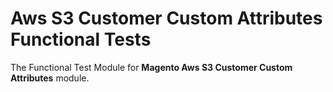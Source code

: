 # Aws S3 Customer Custom Attributes Functional Tests

The Functional Test Module for **Magento Aws S3 Customer Custom Attributes** module.

